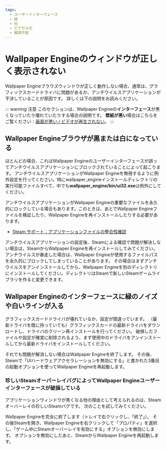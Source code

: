 ```yaml
---
tags:
  - ユーザーインターフェース
  - 緑
  - 白
  - ピクセル化
  - 解読不能
---
```


# Wallpaper Engineのウィンドウが正しく表示されない

Wallpaper Engineブラウズウィンドウが正しく動作しない場合、通常は、グラフィックスカードドライバに問題があるか、アンチウイルスアプリケーションが干渉していることが原因です。 詳しくは下の説明をお読みください。

::: warning 注意 このセクションは、Wallpaper Engineの**インターフェース**が黒くなっていたり壊れていたりする場合の説明です。 **壁紙が黒い**場合はこちらをご覧ください：[画面が黒い / ビデオが再生されない](/noshow/notplaying.html)。 :::

## Wallpaper Engineブラウザが黒または白になっている

ほとんどの場合、これはWallpaper Engineのユーザーインターフェースが誤ってアンチウイルスアプリケーションにブロックされていることによって起こります。 アンチウイルスアプリケーションがWallpaper Engineを無視するように例外設定を行ってください。特にwallpaper_engineインストールディレクトリの実行可能ファイルすべて、中でも**wallpaper_engine/bin/ui32.exe**は例外にしてください。

アンチウイルスアプリケーションがWallpaper Engineの重要なファイルを永久的にロックしている場合もあります。このときは、あとでWallpaper Engineファイルを検証したり、Wallpaper Engineを再インストールしたりする必要があります。

* [Steam サポート：アプリケーションファイルの整合性確認](https://support.steampowered.com/kb_article.php?ref=2037-QEUH-3335)

アンチウイルスアプリケーションの設定後、Steamによる確認で問題が解決しない場合は、SteamからWallpaper Engineを再インストールしてみてください。 アンチウイルスが暴走した場合は、Wallpaper Engineが使用するファイルパスを永久的にブロックしてしまっていることがあります。 その場合はまずアンチウイルスをアンインストールしてから、Wallpaper Engineを別のディレクトリにインストールしてください。ディレクトリはSteamで新しいSteamゲームライブラリを作ると変更できます。

## Wallpaper Engineのインターフェースに緑のノイズや白いラインが入る

グラフィックスカードドライバが壊れているか、設定が間違っています。 （最新ドライバを既に持っていても）グラフィックスカードの最新ドライバをダウンロードし、ドライバのクリーン再インストールを行ってください。 破損したファイルや設定が確実に削除されるよう、まず使用中のドライバをアンインストールしてから最新ドライバをインストールしてください。

それでも問題が解消しない場合はWallpaper Engineを終了します。 その後、Steamで「UIハードウェアアクセラレーションを無効にする」と書かれた3番目の起動オプションを使ってWallpaper Engineを再起動します。

### 珍しいSteamオーバーレイバグによってWallpaper Engineユーザーインターフェースが破損している

アプリケーションウィンドウが黒くなる他の理由として考えられるのは、Steamオーバーレイの珍しいSteamバグです。 次のことを試してみてください。

Wallpaper Engineを完全に終了します（トレイで右クリックし、「終了」）。 その後Steamを開き、Wallpaper Engineを右クリックして「プロパティ」を選択し、「ゲーム中にSteamオーバーレイを有効にする」オプションを無効にします。 オプションを無効にしたあと、SteamからWallpaper Engineを再起動します。 